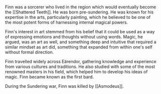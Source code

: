 Finn was a sorcerer who lived in the region which would eventually become the [[Shattered Teeth]]. He was born pre-sundering. He was known for his expertise in the arts, particularly painting, which he believed to be one of the most potent forms of harnessing internal magical powers.

Finn's interest in art stemmed from his belief that it could be used as a way of expressing emotions and thoughts without using words. Magic, he argued, was an art as well, and something deep and intuitive that required a similar mindset as art did, something that expanded from within one's self without formal direction.

Finn travelled widely across Eärendor, gathering knowledge and experience from various cultures and traditions. He also studied with some of the most renowned masters in his field, which helped him to develop his ideas of magic. Finn became known as the first bard.

During the Sundering war, Finn was killed by [[Asmodeus]].
